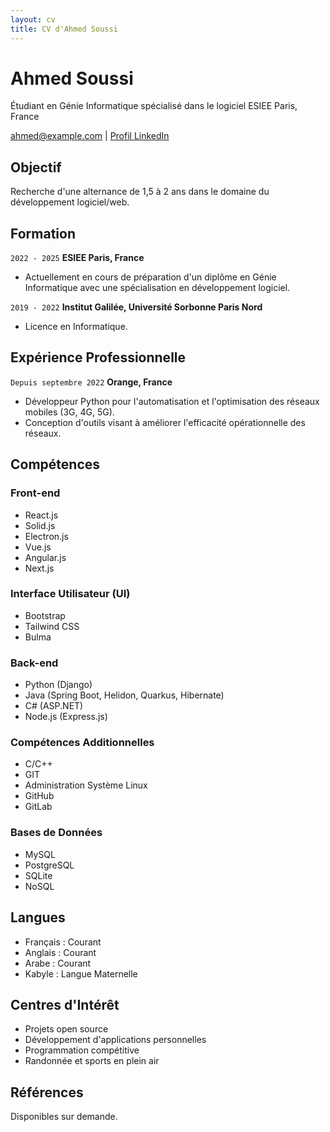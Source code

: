 ```yaml
---
layout: cv
title: CV d'Ahmed Soussi
---
```


# Ahmed Soussi
Étudiant en Génie Informatique spécialisé dans le logiciel
ESIEE Paris, France

<div id="webaddress">
<a href="mailto:ahmed@example.com">ahmed@example.com</a> |
<a href="https://www.linkedin.com/in/ahmedsoussi">Profil LinkedIn</a>
</div>

## Objectif

Recherche d'une alternance de 1,5 à 2 ans dans le domaine du développement logiciel/web.

## Formation

`2022 - 2025`
__ESIEE Paris, France__

- Actuellement en cours de préparation d'un diplôme en Génie Informatique avec une spécialisation en développement logiciel.

`2019 - 2022`
__Institut Galilée, Université Sorbonne Paris Nord__

- Licence en Informatique.

## Expérience Professionnelle

`Depuis septembre 2022`
__Orange, France__

- Développeur Python pour l'automatisation et l'optimisation des réseaux mobiles (3G, 4G, 5G).
- Conception d'outils visant à améliorer l'efficacité opérationnelle des réseaux.

## Compétences

### Front-end

- React.js
- Solid.js
- Electron.js
- Vue.js
- Angular.js
- Next.js

### Interface Utilisateur (UI)

- Bootstrap
- Tailwind CSS
- Bulma

### Back-end

- Python (Django)
- Java (Spring Boot, Helidon, Quarkus, Hibernate)
- C# (ASP.NET)
- Node.js (Express.js)

### Compétences Additionnelles

- C/C++
- GIT
- Administration Système Linux
- GitHub
- GitLab

### Bases de Données

- MySQL
- PostgreSQL
- SQLite
- NoSQL

## Langues

- Français : Courant
- Anglais : Courant
- Arabe : Courant
- Kabyle : Langue Maternelle

## Centres d'Intérêt

- Projets open source
- Développement d'applications personnelles
- Programmation compétitive
- Randonnée et sports en plein air

## Références

Disponibles sur demande.
